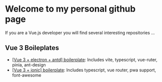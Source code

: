 # Welcome to my personal github page

If you are a Vue.js developer you will find several interesting repositories ...

## Vue 3 Boileplates

- [[Vue 3 + electron + antd] boilerplate](https://github.com/sdiricco/vue3-electron-advanced-boilerplate): Includes vite, typescript, vue-ruter, pinia, ant-design
- [[Vue 3 + ionic] boilerplate](https://github.com/sdiricco/vue3-ionic-advanced-boilerplate): Includes typescript, vue router, pwa support, font-awesome
